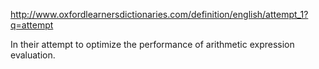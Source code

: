 http://www.oxfordlearnersdictionaries.com/definition/english/attempt_1?q=attempt

In their attempt to optimize the performance of arithmetic expression evaluation.
